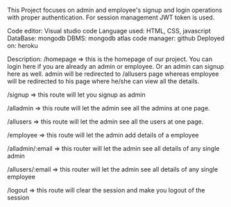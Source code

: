 This Project focuses on admin and employee's signup and login operations with proper authentication.
For session management JWT token is used.


Code editor: Visual studio code
Language used: HTML, CSS, javascript
DataBase: mongodb
DBMS: mongodb atlas
code manager: github
Deployed on: heroku


Description:
/homepage => this is the homepage of our project. You can login here if you are already an admin or employee.
Or an admin can signup here as well.
admin will be redirected to /allusers page
whereas employee will be redirected to his page where he/she can view all the details.

/signup => this route will let you signup as admin

/alladmin => this route will let the admin see all the admins at one page.

/allusers => this route will let the admin see all the users at one page.

/employee => this route will let the admin add details of a employee

/alladmin/:email => this router will let the admin see all details of any single admin

/allusers/:email => this router will let the admin see all details of any single employee

/logout => this route will clear the session and make you logout of the session

